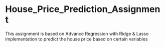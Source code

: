 # House_Price_Prediction_Assignment
This assignment is based on Advance Regression with Ridge &amp; Lasso implementation to predict the house price based on certain variables
